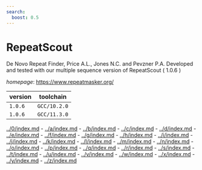 ```yaml
---
search:
  boost: 0.5
---
```

# RepeatScout

De Novo Repeat Finder, Price A.L., Jones N.C. and Pevzner P.A. Developed and  tested with our multiple sequence version of RepeatScout ( 1.0.6 )

*homepage*: <https://www.repeatmasker.org/>

version | toolchain
--------|----------
``1.0.6`` | ``GCC/10.2.0``
``1.0.6`` | ``GCC/11.3.0``

[../0/index.md](0) - [../a/index.md](a) - [../b/index.md](b) - [../c/index.md](c) - [../d/index.md](d) - [../e/index.md](e) - [../f/index.md](f) - [../g/index.md](g) - [../h/index.md](h) - [../i/index.md](i) - [../j/index.md](j) - [../k/index.md](k) - [../l/index.md](l) - [../m/index.md](m) - [../n/index.md](n) - [../o/index.md](o) - [../p/index.md](p) - [../q/index.md](q) - [../r/index.md](r) - [../s/index.md](s) - [../t/index.md](t) - [../u/index.md](u) - [../v/index.md](v) - [../w/index.md](w) - [../x/index.md](x) - [../y/index.md](y) - [../z/index.md](z)

